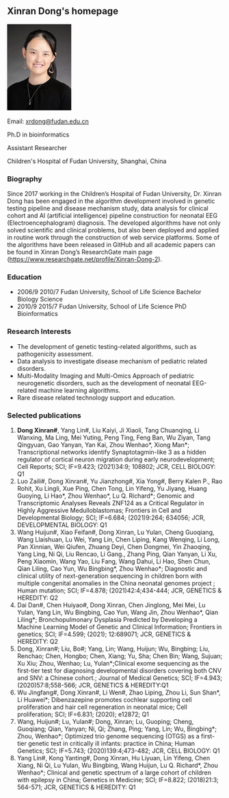 ## Xinran Dong's homepage

![XinranDong-mod](XinranDong-mod.jpg)

Email: xrdong@fudan.edu.cn

Ph.D in bioinformatics

Assistant Researcher

Children's Hospital of Fudan University, Shanghai, China

### Biography
Since 2017 working in the Children’s Hospital of Fudan University, Dr. Xinran Dong has been engaged in the algorithm development involved in genetic testing pipeline and disease mechanism study, data analysis for clinical cohort and AI (artificial intelligence) pipeline construction for neonatal EEG (Electroencephalogram) diagnosis. The developed algorithms have not only solved scientific and clinical problems, but also been deployed and applied in routine work through the construction of web service platforms. Some of the algorithms have been released in GitHub and all academic papers can be found in Xinran Dong’s ResearchGate main page (https://www.researchgate.net/profile/Xinran-Dong-2). 

### Education
- 2006/9	2010/7	Fudan University, School of Life Science	Bachelor	Biology Science
- 2010/9	2015/7	Fudan University, School of Life Science	PhD	Bioinformatics

### Research Interests

- The development of genetic testing-related algorithms, such as pathogenicity assessment. 
- Data analysis to investigate disease mechanism of pediatric related disorders.
- Multi-Modality Imaging and Multi-Omics Approach of pediatric neurogenetic disorders, such as the development of neonatal EEG-related machine learning algorithms. 
- Rare disease related technology support and education.

### Selected publications
1.	<b>Dong Xinran#</b>, Yang Lin#, Liu Kaiyi, Ji Xiaoli, Tang Chuanqing, Li Wanxing, Ma Ling, Mei Yuting, Peng Ting, Feng Ban, Wu Ziyan, Tang Qingyuan, Gao Yanyan, Yan Kai, Zhou Wenhao*, Xiong Man*; Transcriptional networks identify Synaptotagmin-like 3 as a hidden regulator of cortical neuron migration during early neurodevelopment; Cell Reports; SCI; IF=9.423; (2021)34:9; 108802; JCR, CELL BIOLOGY: Q1
2.	Luo Zaili#, Dong Xinran#, Yu Jianzhong#, Xia Yong#, Berry Kalen P., Rao Rohit, Xu Lingli, Xue Ping, Chen Tong, Lin Yifeng, Yu Jiyang, Huang Guoying, Li Hao*, Zhou Wenhao*, Lu Q. Richard*; Genomic and Transcriptomic Analyses Reveals ZNF124 as a Critical Regulator in Highly Aggressive Medulloblastomas; Frontiers in Cell and Developmental Biology; SCI; IF=6.684; (2021)9:264; 634056; JCR, DEVELOPMENTAL BIOLOGY: Q1
3.	Wang Huijun#, Xiao Feifan#, Dong Xinran, Lu Yulan, Cheng Guoqiang, Wang Llaishuan, Lu Wei, Yang Lin, Chen Liping, Kang Wenqing, Li Long, Pan Xinnian, Wei Qiufen, Zhuang Deyi, Chen Dongmei, Yin Zhaoqing, Yang Ling, Ni Qi, Liu Rencao, Li Gang., Zhang Ping, Qian Yanyan, Li Xu, Peng Xiaomin, Wang Yao, Liu Fang, Wang Dahui, Li Hao, Shen Chun, Qian Liling, Cao Yun, Wu Bingbing*, Zhou Wenhao*; Diagnostic and clinical utility of next-generation sequencing in children born with multiple congenital anomalies in the China neonatal genomes project ; Human mutation; SCI; IF=4.878; (2021)42:4;434-444; JCR, GENETICS & HEREDITY: Q2
4.	Dai Dan#, Chen Huiyao#, Dong Xinran, Chen Jinglong, Mei Mei, Lu Yulan, Yang Lin, Wu Bingbing, Cao Yun, Wang Jin, Zhou Wenhao*, Qian Liling*; Bronchopulmonary Dysplasia Predicted by Developing a Machine Learning Model of Genetic and Clinical Information; Frontiers in genetics; SCI; IF=4.599; (2021); 12:689071; JCR, GENETICS & HEREDITY: Q2
5.	Dong, Xinran#; Liu, Bo#; Yang, Lin; Wang, Huijun; Wu, Bingbing; Liu, Renchao; Chen, Hongbo; Chen, Xiang; Yu, Sha; Chen Bin; Wang, Sujuan; Xu Xiu; Zhou, Wenhao; Lu, Yulan*;Clinical exome sequencing as the first-tier test for diagnosing developmental disorders covering both CNV and SNV: a Chinese cohort.; Journal of Medical Genetics; SCI; IF=4.943; (2020)57:8;558-566; JCR, GENETICS & HEREDITY:Q1
6.	Wu Jingfang#, Dong Xinran#, Li Wen#, Zhao Liping, Zhou Li, Sun Shan*, Li Huawei*; Dibenzazepine promotes cochlear supporting cell proliferation and hair cell regeneration in neonatal mice; Cell proliferation; SCI; IF=6.831; (2020); e12872; Q1
7.	Wang, Huijun#; Lu, Yulan#; Dong, Xinran; Lu, Guoping; Cheng, Guoqiang; Qian, Yanyan; Ni, Qi; Zhang, Ping; Yang, Lin; Wu, Bingbing*; Zhou, Wenhao*; Optimized trio genome sequencing (OTGS) as a first-tier genetic test in critically ill infants: practice in China; Human Genetics; SCI; IF=5.743; (2020)139:4;473-482; JCR, CELL BIOLOGY: Q1
8.	Yang Lin#, Kong Yanting#, Dong Xinran, Hu Liyuan, Lin Yifeng, Chen Xiang, Ni Qi, Lu Yulan, Wu Bingbing, Wang Huijun, Lu Q. Richard*, Zhou Wenhao*; Clinical and genetic spectrum of a large cohort of children with epilepsy in China; Genetics in Medicine; SCI; IF=8.822; (2018)21:3; 564-571; JCR, GENETICS & HEREDITY: Q1

